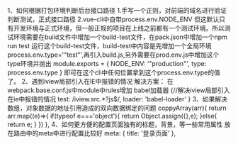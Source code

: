 1、如何根据打包环境判断后台接口路径
  1.手写一个正则，对前端的域名进行验证判断测试，正式接口路径
  2.vue-cli中自带process.env.NODE_ENV 但这默认只有开发环境与正式环境，但一般正规的项目在上线之前都有一个测试环境。所以测试环境需要在build文件中增加一个build-test文件，在pack.json中增加一个npm run test 运行这个build-test文件，build-test中内容是先增加一个全局环境process.env.type='"test"',再引入build.js,另外需要在prod.env.js中增加这个type环境并抛出 
  module.exports = {
    NODE_ENV: '"production"',
    type: process.env.type
  }
  即可在这个cli中任何位置拿到这个process.env.type的值了。
2、遇到iview局部引入在IE中报错的情况
  解决方案：
    在webpack.base.conf.js中module中rules增加 babel加载器
    {//解决iview局部引入在ie中报错的情况
        test: /iview.src.*?js$/,
        loader: 'babel-loader'
    }
3、如果解决数组，对象数据的地址引用造成的双向数据绑定的问题
  coppyArray(arr){
   return arr.map((e)=>{
        if(typeof e==='object'){
           return Object.assign({},e);
         }else{
           return e;
       }
     }) 
  },
4、如何更方便的配置页面独有的标题，背景，等一些常用属性
    放在路由中的meta中进行配置比较好
    meta: {
      title: '登录页面'
    },

